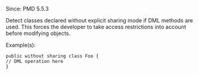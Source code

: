 Since: PMD 5.5.3

Detect classes declared without explicit sharing mode if DML methods are used. This
forces the developer to take access restrictions into account before modifying objects.

Example(s):
```
public without sharing class Foo {
// DML operation here
}
```
